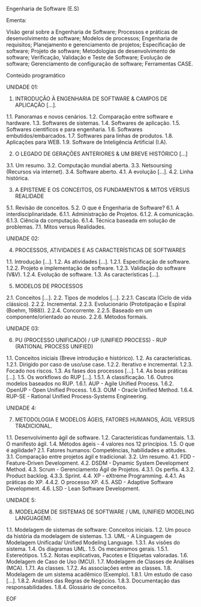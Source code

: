 Engenharia de Software (E.S)

Ementa:

Visão geral sobre a Engenharia de Software; Processos e práticas de desenvolvimento de software; Modelos de processos; Engenharia de requisitos; Planejamento e gerenciamento de projetos; Especificação de software; Projeto de software; Metodologias de desenvolvimento de software; Verificação, Validação e Teste de Software; Evolução de software; Gerenciamento de configuração de software; Ferramentas CASE.

Conteúdo programático

UNIDADE 01:

1. INTRODUÇÃO À ENGENHARIA DE SOFTWARE & CAMPOS DE APLICAÇÃO [...].
   
1.1. Panoramas e novos cenários. 1.2. Comparação entre software e hardware. 1.3. Softwares de sistemas. 1.4. Softwares de aplicação. 1.5. Softwares científicos e para engenharia. 1.6. Softwares embutidos/embarcados. 1.7. Softwares para linhas de produtos. 1.8. Aplicações para WEB. 1.9. Software de Inteligência Artificial (I.A).

2. O LEGADO DE GERAÇÕES ANTERIORES & UM BREVE HISTÓRICO [...]
   
3.1. Um resumo. 3.2. Computação mundial aberta. 3.3. Netsoursing (Recursos via internet). 3.4. Software aberto. 4.1. A evolução [...]. 4.2. Linha histórica.

3. A EPISTEME E OS CONCEITOS, OS FUNDAMENTOS & MITOS VERSUS REALIDADE
   
5.1. Revisão de conceitos. 5.2. O que é Engenharia de Software? 6.1. A interdisciplinaridade. 6.1.1. Administração de Projetos. 6.1.2. A comunicação. 6.1.3. Ciência da computação. 6.1.4. Técnica baseada em solução de problemas. 7.1. Mitos versus Realidades.

UNIDADE 02:

4. PROCESSOS, ATIVIDADES E AS CARACTERÍSTICAS DE SOFTWARES
   
1.1. Introdução [...]. 1.2. As atividades [...]. 1.2.1. Especificação de software. 1.2.2. Projeto e implementação de software. 1.2.3. Validação do software (V&V). 1.2.4. Evolução de software. 1.3. As características [...].

5. MODELOS DE PROCESSOS
   
2.1. Conceitos [...]. 2.2. Tipos de modelos [...]. 2.2.1. Cascata (Ciclo de vida clássico). 2.2.2. Incremental. 2.2.3. Evolucionário (Prototipação e Espiral (Boehm, 1988)). 2.2.4. Concorrente. 2.2.5. Baseado em um componente/orientado ao reuso. 2.2.6. Métodos formais.

UNIDADE 03:

6. PU (PROCESSO UNIFICADO) / UP (UNIFIED PROCESS) - RUP (RATIONAL PROCESS UNIFIED)
   
1.1. Conceitos iniciais (Breve introdução e histórico). 1.2. As características. 1.2.1. Dirigido por caso de uso/use case. 1.2.2. Iterativo e incremental. 1.2.3. Focado nos riscos. 1.3. As fases dos processos [...]. 1.4. As boas práticas [...]. 1.5. Os workflows do RUP [...]. 1.5.1. A classificação. 1.6. Outros modelos baseados no RUP. 1.6.1. AUP - Agile Unified Process. 1.6.2. OpenUP - Open Unified Process. 1.6.3. OUM - Oracle Unified Method. 1.6.4. RUP-SE - Rational Unified Process-Systems Engineering.

UNIDADE 4:

7. METODOLOGIA E MODELOS ÁGEIS, FATORES HUMANOS, ÁGIL VERSUS TRADICIONAL.
   
1.1. Desenvolvimento ágil de software. 1.2. Características fundamentais. 1.3. O manifesto ágil. 1.4. Métodos ágeis - 4 valores nos 12 princípios. 1.5. O que é agilidade? 2.1. Fatores humanos: Competências, habilidades e atitudes. 3.1. Comparação entre projetos ágil e tradicional. 3.2. Um resumo. 4.1. FDD - Feature-Driven Development. 4.2. DSDM - Dynamic System Development Method. 4.3. Scrum - Gerenciamento Ágil de Projetos. 4.3.1. Os perfis. 4.3.2. Product backlog. 4.3.3. Sprint. 4.4. XP - eXtreme Programming. 4.4.1. As práticas do XP. 4.4.2. O processo XP. 4.5. ASD - Adaptive Software Development. 4.6. LSD - Lean Software Development.

UNIDADE 5:

8. MODELAGEM DE SISTEMAS DE SOFTWARE / UML (UNIFIED MODELING LANGUAGEM).
   
1.1. Modelagem de sistemas de software: Conceitos iniciais. 1.2. Um pouco da história da modelagem de sistemas. 1.3. UML - A Linguagem de Modelagem Unificada/ Unified Modeling Language. 1.3.1. As visões do sistema. 1.4. Os diagramas UML. 1.5. Os mecanismos gerais. 1.5.1. Estereótipos. 1.5.2. Notas explicativas, Pacotes e Etiquetas valoradas. 1.6. Modelagem de Caso de Uso (MCU). 1.7. Modelagem de Classes de Análises (MCA). 1.7.1. As classes. 1.7.2. As associações entre as classes. 1.8. Modelagem de um sistema acadêmico (Exemplo). 1.8.1. Um estudo de caso [...]. 1.8.2. Análises das Regras de Negócios. 1.8.3. Documentação das responsabilidades. 1.8.4. Glossário de conceitos.

EOF
